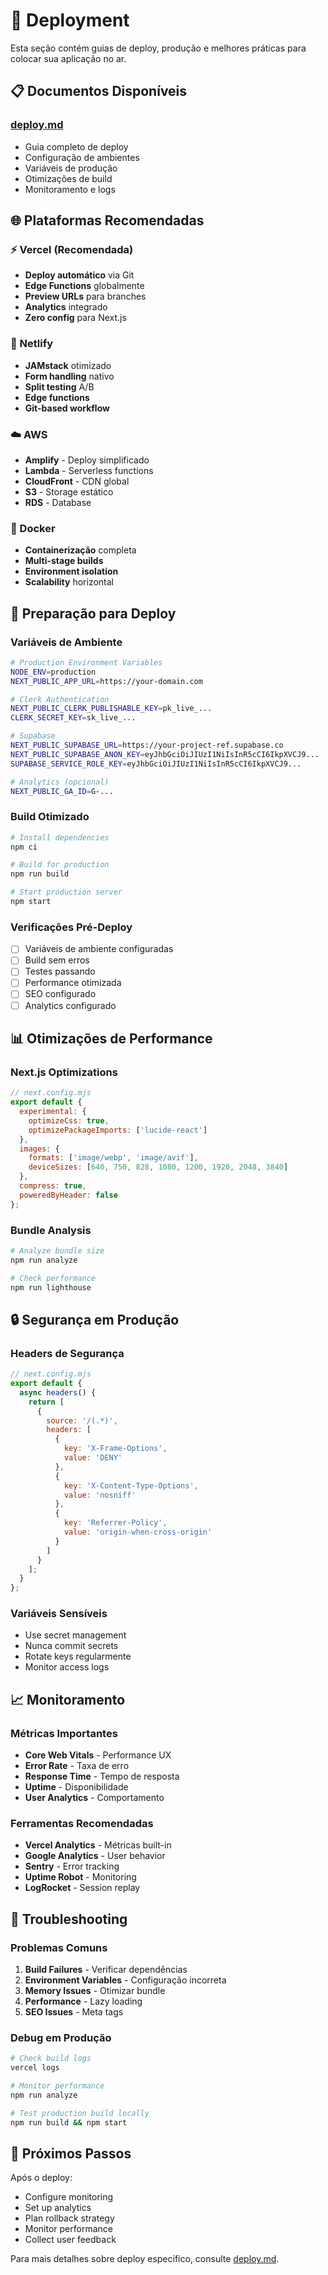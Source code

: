 # 🚀 Deployment

Esta seção contém guias de deploy, produção e melhores práticas para colocar sua aplicação no ar.

## 📋 Documentos Disponíveis

### [deploy.md](./deploy.md)
- Guia completo de deploy
- Configuração de ambientes
- Variáveis de produção
- Otimizações de build
- Monitoramento e logs

## 🌐 Plataformas Recomendadas

### ⚡ Vercel (Recomendada)
- **Deploy automático** via Git
- **Edge Functions** globalmente
- **Preview URLs** para branches
- **Analytics** integrado
- **Zero config** para Next.js

### 🚀 Netlify
- **JAMstack** otimizado
- **Form handling** nativo
- **Split testing** A/B
- **Edge functions**
- **Git-based workflow**

### ☁️ AWS
- **Amplify** - Deploy simplificado
- **Lambda** - Serverless functions
- **CloudFront** - CDN global
- **S3** - Storage estático
- **RDS** - Database

### 🐳 Docker
- **Containerização** completa
- **Multi-stage builds**
- **Environment isolation**
- **Scalability** horizontal

## 🔧 Preparação para Deploy

### Variáveis de Ambiente
```bash
# Production Environment Variables
NODE_ENV=production
NEXT_PUBLIC_APP_URL=https://your-domain.com

# Clerk Authentication
NEXT_PUBLIC_CLERK_PUBLISHABLE_KEY=pk_live_...
CLERK_SECRET_KEY=sk_live_...

# Supabase
NEXT_PUBLIC_SUPABASE_URL=https://your-project-ref.supabase.co
NEXT_PUBLIC_SUPABASE_ANON_KEY=eyJhbGciOiJIUzI1NiIsInR5cCI6IkpXVCJ9...
SUPABASE_SERVICE_ROLE_KEY=eyJhbGciOiJIUzI1NiIsInR5cCI6IkpXVCJ9...

# Analytics (opcional)
NEXT_PUBLIC_GA_ID=G-...
```

### Build Otimizado
```bash
# Install dependencies
npm ci

# Build for production
npm run build

# Start production server
npm start
```

### Verificações Pré-Deploy
- [ ] Variáveis de ambiente configuradas
- [ ] Build sem erros
- [ ] Testes passando
- [ ] Performance otimizada
- [ ] SEO configurado
- [ ] Analytics configurado

## 📊 Otimizações de Performance

### Next.js Optimizations
```javascript
// next.config.mjs
export default {
  experimental: {
    optimizeCss: true,
    optimizePackageImports: ['lucide-react']
  },
  images: {
    formats: ['image/webp', 'image/avif'],
    deviceSizes: [640, 750, 828, 1080, 1200, 1920, 2048, 3840]
  },
  compress: true,
  poweredByHeader: false
};
```

### Bundle Analysis
```bash
# Analyze bundle size
npm run analyze

# Check performance
npm run lighthouse
```

## 🔒 Segurança em Produção

### Headers de Segurança
```javascript
// next.config.mjs
export default {
  async headers() {
    return [
      {
        source: '/(.*)',
        headers: [
          {
            key: 'X-Frame-Options',
            value: 'DENY'
          },
          {
            key: 'X-Content-Type-Options',
            value: 'nosniff'
          },
          {
            key: 'Referrer-Policy',
            value: 'origin-when-cross-origin'
          }
        ]
      }
    ];
  }
};
```

### Variáveis Sensíveis
- Use secret management
- Nunca commit secrets
- Rotate keys regularmente
- Monitor access logs

## 📈 Monitoramento

### Métricas Importantes
- **Core Web Vitals** - Performance UX
- **Error Rate** - Taxa de erro
- **Response Time** - Tempo de resposta
- **Uptime** - Disponibilidade
- **User Analytics** - Comportamento

### Ferramentas Recomendadas
- **Vercel Analytics** - Métricas built-in
- **Google Analytics** - User behavior
- **Sentry** - Error tracking
- **Uptime Robot** - Monitoring
- **LogRocket** - Session replay

## 🚨 Troubleshooting

### Problemas Comuns
1. **Build Failures** - Verificar dependências
2. **Environment Variables** - Configuração incorreta
3. **Memory Issues** - Otimizar bundle
4. **Performance** - Lazy loading
5. **SEO Issues** - Meta tags

### Debug em Produção
```bash
# Check build logs
vercel logs

# Monitor performance
npm run analyze

# Test production build locally
npm run build && npm start
```

## 🔗 Próximos Passos

Após o deploy:
- Configure monitoring
- Set up analytics
- Plan rollback strategy
- Monitor performance
- Collect user feedback

Para mais detalhes sobre deploy específico, consulte [deploy.md](./deploy.md).